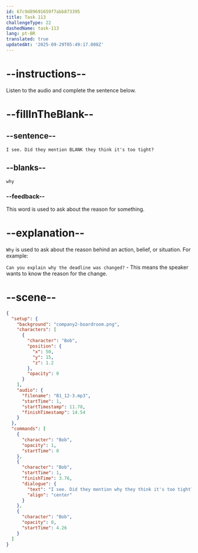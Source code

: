 ```yaml
---
id: 67c9d89691659f7abb873395
title: Task 113
challengeType: 22
dashedName: task-113
lang: pt-BR
translated: true
updatedAt: '2025-09-29T05:49:17.008Z'
---
```


<!-- (Audio) Bob: I see. Did they mention why they think it's too tight? -->

# --instructions--

Listen to the audio and complete the sentence below.  

# --fillInTheBlank--

## --sentence--

`I see. Did they mention BLANK they think it's too tight?`  

## --blanks--

`why`  

### --feedback--

This word is used to ask about the reason for something.  

# --explanation--

`Why` is used to ask about the reason behind an action, belief, or situation. For example:

`Can you explain why the deadline was changed?` - This means the speaker wants to know the reason for the change.

# --scene--

```json
{
  "setup": {
    "background": "company2-boardroom.png",
    "characters": [
      {
        "character": "Bob",
        "position": {
          "x": 50,
          "y": 15,
          "z": 1.2
        },
        "opacity": 0
      }
    ],
    "audio": {
      "filename": "B1_12-3.mp3",
      "startTime": 1,
      "startTimestamp": 11.78,
      "finishTimestamp": 14.54
    }
  },
  "commands": [
    {
      "character": "Bob",
      "opacity": 1,
      "startTime": 0
    },
    {
      "character": "Bob",
      "startTime": 1,
      "finishTime": 3.76,
      "dialogue": {
        "text": "I see. Did they mention why they think it's too tight?",
        "align": "center"
      }
    },
    {
      "character": "Bob",
      "opacity": 0,
      "startTime": 4.26
    }
  ]
}
```
